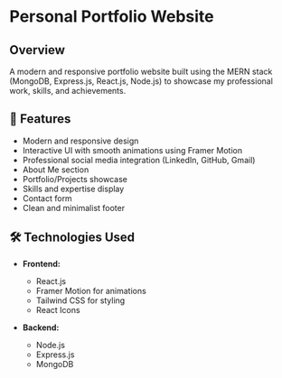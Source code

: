 # Personal Portfolio Website

## Overview
A modern and responsive portfolio website built using the MERN stack (MongoDB, Express.js, React.js, Node.js) to showcase my professional work, skills, and achievements.

## 🚀 Features
- Modern and responsive design
- Interactive UI with smooth animations using Framer Motion
- Professional social media integration (LinkedIn, GitHub, Gmail)
- About Me section
- Portfolio/Projects showcase
- Skills and expertise display
- Contact form
- Clean and minimalist footer

## 🛠️ Technologies Used
- **Frontend:**
  - React.js
  - Framer Motion for animations
  - Tailwind CSS for styling
  - React Icons
  
- **Backend:**
  - Node.js
  - Express.js
  - MongoDB


